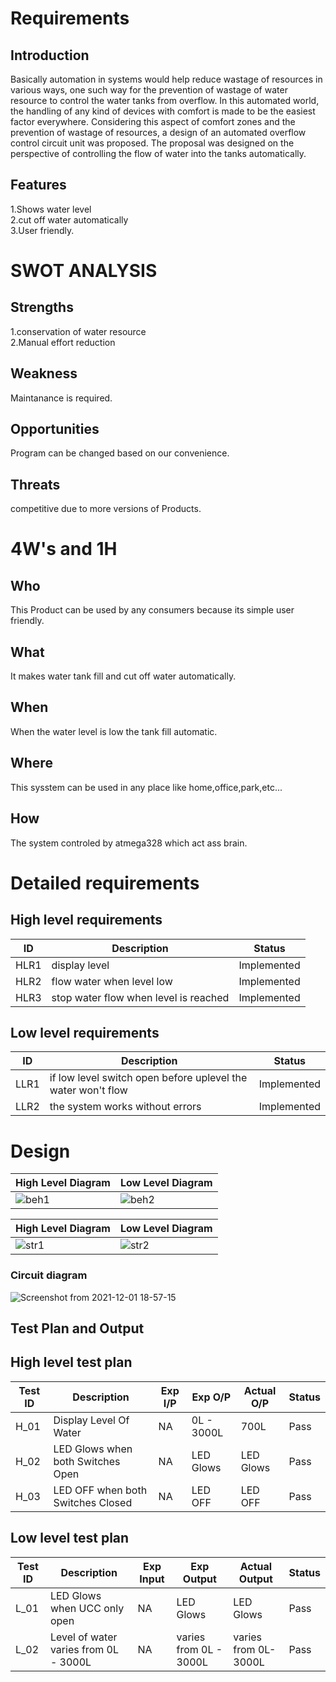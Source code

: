 # Requirements
  ## Introduction

Basically  automation  in  systems  would  help  reduce  wastage  of  resources  in  various  ways,  one  such  way  for  the 
prevention  of  wastage  of  water  resource  to  control  the  water  tanks  from  overflow.  In  this  automated  world,  the 
handling  of  any  kind  of  devices  with  comfort  is  made  to  be  the  easiest  factor  everywhere.  Considering  this  aspect 
of  comfort  zones  and  the  prevention  of  wastage  of  resources,  a  design  of  an  automated  overflow  control  circuit 
unit  was  proposed.  The  proposal  was  designed  on  the  perspective  of  controlling  the  flow  of  water 
into  the  tanks  automatically. 
  ## Features
1.Shows water level <br />
2.cut off water automatically <br />
3.User friendly.
# SWOT ANALYSIS
  ## Strengths
 1.conservation of water resource <br /> 
 2.Manual effort reduction 
   ## Weakness
 Maintanance is required.  
  ## Opportunities

Program can be changed based on our convenience.
  ## Threats

competitive due to more versions of Products.
# 4W's and 1H
  ## Who
This Product can be used by any consumers because its simple user friendly.
  ## What

It makes water tank fill and cut off water automatically. 
  ## When

When the water level is low the tank fill automatic. 
  ## Where

This sysstem can be used in any place like home,office,park,etc...
  ## How

The system controled by atmega328 which act ass brain.
# Detailed requirements
  ## High level requirements 

| ID | Description | Status |
| ------ | ------ | ------ |
| HLR1 | display level | Implemented |
| HLR2 | flow water when level low | Implemented
| HLR3 | stop water flow when level is reached| Implemented
  ## Low level requirements 

| ID | Description | Status |
| ------ | ------ | ------ |
| LLR1 | if low level switch open before uplevel the water won't flow | Implemented |
| LLR2 | the system works without errors |Implemented

# Design
| High Level Diagram | Low Level Diagram |
| ------------------ | ---------------- |
| ![beh1](https://user-images.githubusercontent.com/94284577/144244702-6e67dd84-6774-41f6-8085-a36290305c10.png) | ![beh2](https://user-images.githubusercontent.com/94284577/144244747-66e86594-00d3-465b-aedc-988879b62570.jpg) |

| High Level Diagram | Low Level Diagram |
| ------------------ | ---------------- |
| ![str1](https://user-images.githubusercontent.com/94284577/144245180-94a8565c-a7e0-46ed-8f23-4c329291ebe1.png) | ![str2](https://user-images.githubusercontent.com/94284577/144245192-79c365ba-cd1e-447e-b4a4-f0d112614875.png) |
 ### Circuit diagram

![Screenshot from 2021-12-01 18-57-15](https://user-images.githubusercontent.com/94284577/144245354-93c4f027-d581-4b74-880b-25d1ef2abc10.png)

 ## Test Plan and Output

## High level test plan

| **Test ID** | **Description** | **Exp I/P** | **Exp O/P** | **Actual O/P** |**Status**  |    
|-------------|-----------------|------------|-------------|----------------|------------------|
| H_01 | Display Level Of Water | NA | 0L - 3000L | 700L | Pass
| H_02 | LED Glows when both Switches Open | NA | LED Glows | LED Glows | Pass    |
| H_03 | LED OFF when both Switches Closed| NA | LED OFF|LED OFF| Pass   |

## Low level test plan

| **Test ID** | **Description** | **Exp Input** | **Exp Output** | **Actual Output** |**Status**  |    
|-------------|-----------------|------------|-------------|----------------|------------------|
| L_01 | LED Glows when UCC only open |  NA| LED Glows | LED Glows |Pass |
| L_02 | Level of water varies from 0L - 3000L | NA | varies from 0L - 3000L  | varies from 0L-3000L | Pass


